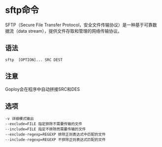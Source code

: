# sftp命令

SFTP（Secure File Transfer Protocol，安全文件传输协议）是一种基于可靠数据流（data stream），提供文件存取和管理的网络传输协议。

## 语法

```
sftp  [OPTION]... SRC DEST
```

## 注意
Goploy会在程序中自动拼接SRC和DES

## 选项

```
-v 详细模式输出
--exclude=FILE 指定排除不需要传输的文件
--include=FILE 指定不排除而需要传输的文件
--exclude-regexp=REGEXP 排除正则表达式中匹配的文件
--include-regexp=REGEXP 不排除正则表达式匹配的文件
```
